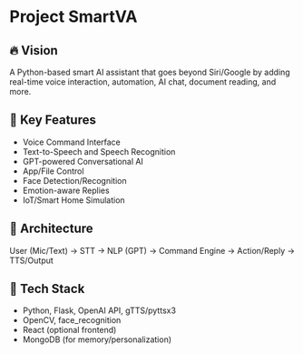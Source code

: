 # Project SmartVA

## 🔥 Vision
A Python-based smart AI assistant that goes beyond Siri/Google by adding real-time voice interaction, automation, AI chat, document reading, and more.

## 🎯 Key Features
- Voice Command Interface
- Text-to-Speech and Speech Recognition
- GPT-powered Conversational AI
- App/File Control
- Face Detection/Recognition
- Emotion-aware Replies
- IoT/Smart Home Simulation

## 🧠 Architecture
User (Mic/Text) → STT → NLP (GPT) → Command Engine → Action/Reply → TTS/Output

## 📁 Tech Stack
- Python, Flask, OpenAI API, gTTS/pyttsx3
- OpenCV, face_recognition
- React (optional frontend)
- MongoDB (for memory/personalization)
